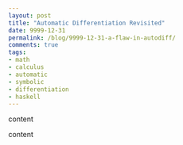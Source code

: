 ```yaml
---
layout: post
title: "Automatic Differentiation Revisited"
date: 9999-12-31
permalink: /blog/9999-12-31-a-flaw-in-autodiff/
comments: true
tags:
- math
- calculus
- automatic
- symbolic
- differentiation
- haskell
---
```


content

<!--break-->

content

  [1]: https://www.meetup.com/santa-monica-haskell/
  [2]: http://www.brainiumstudios.com/site/index.html
  [3]: /blog/10/
  [4]: https://github.com/friedbrice/AutoDiff
  [5]: https://github.com/friedbrice/AutoDiff/blob/master/src/Examples.hs
  [6]: http://5outh.blogspot.in/2013/05/symbolic-calculus-in-haskell.html
